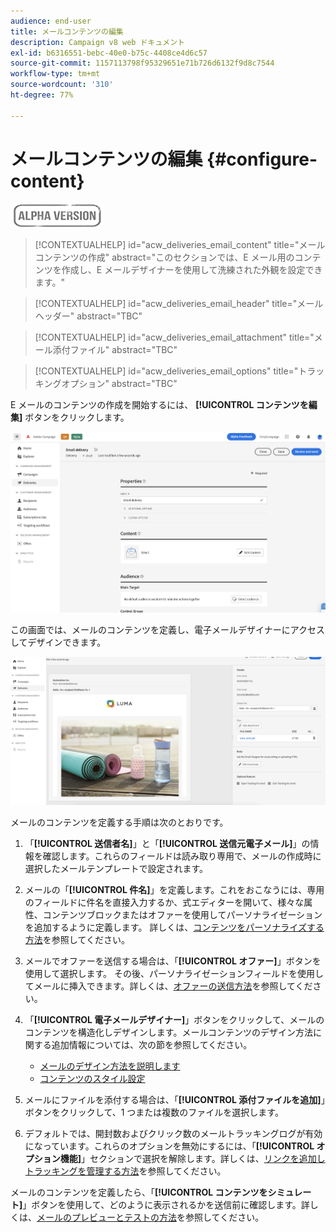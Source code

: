 ```yaml
---
audience: end-user
title: メールコンテンツの編集
description: Campaign v8 web ドキュメント
exl-id: b6316551-bebc-40e0-b75c-4408ce4d6c57
source-git-commit: 1157113798f95329651e71b726d6132f9d8c7544
workflow-type: tm+mt
source-wordcount: '310'
ht-degree: 77%

---
```


# メールコンテンツの編集 {#configure-content}

![](../assets/do-not-localize/badge.png)

>[!CONTEXTUALHELP]
>id="acw_deliveries_email_content"
>title="メールコンテンツの作成"
>abstract="このセクションでは、E メール用のコンテンツを作成し、E メールデザイナーを使用して洗練された外観を設定できます。"

>[!CONTEXTUALHELP]
>id="acw_deliveries_email_header"
>title="メールヘッダー"
>abstract="TBC"

>[!CONTEXTUALHELP]
>id="acw_deliveries_email_attachment"
>title="メール添付ファイル"
>abstract="TBC"

>[!CONTEXTUALHELP]
>id="acw_deliveries_email_options"
>title="トラッキングオプション"
>abstract="TBC"

E メールのコンテンツの作成を開始するには、 **[!UICONTROL コンテンツを編集]** ボタンをクリックします。

![](assets/edit-content.png)

この画面では、メールのコンテンツを定義し、電子メールデザイナーにアクセスしてデザインできます。

![](assets/content-dashboard.png)

メールのコンテンツを定義する手順は次のとおりです。

1. 「**[!UICONTROL 送信者名]**」と「**[!UICONTROL 送信元電子メール]**」の情報を確認します。これらのフィールドは読み取り専用で、メールの作成時に選択したメールテンプレートで設定されます。

1. メールの「**[!UICONTROL 件名]**」を定義します。これをおこなうには、専用のフィールドに件名を直接入力するか、式エディターを開いて、様々な属性、コンテンツブロックまたはオファーを使用してパーソナライゼーションを追加するように定義します。 詳しくは、[コンテンツをパーソナライズする方法](../personalization/personalize.md)を参照してください。

1. メールでオファーを送信する場合は、「**[!UICONTROL オファー]**」ボタンを使用して選択します。 その後、パーソナライゼーションフィールドを使用してメールに挿入できます。詳しくは、[オファーの送信方法](offers.md)を参照してください。

1. 「**[!UICONTROL 電子メールデザイナー]**」ボタンをクリックして、メールのコンテンツを構造化しデザインします。メールコンテンツのデザイン方法に関する追加情報については、次の節を参照してください。

   * [メールのデザイン方法を説明します](create-email-content.md)
   * [コンテンツのスタイル設定](get-started-email-style.md)

1. メールにファイルを添付する場合は、「**[!UICONTROL 添付ファイルを追加]**」ボタンをクリックして、1 つまたは複数のファイルを選択します。

   <!--limitation on size + number of files?-->

1. デフォルトでは、開封数およびクリック数のメールトラッキングログが有効になっています。これらのオプションを無効にするには、「**[!UICONTROL オプション機能]**」セクションで選択を解除します。詳しくは、[リンクを追加しトラッキングを管理する方法](message-tracking.md)を参照してください。

メールのコンテンツを定義したら、「**[!UICONTROL コンテンツをシミュレート]**」ボタンを使用して、どのように表示されるかを送信前に確認します。詳しくは、[メールのプレビューとテストの方法](../preview-test/preview-test.md)を参照してください。

<!-- show screenshot showing an email fully configured + highlight the simulate content button-->
